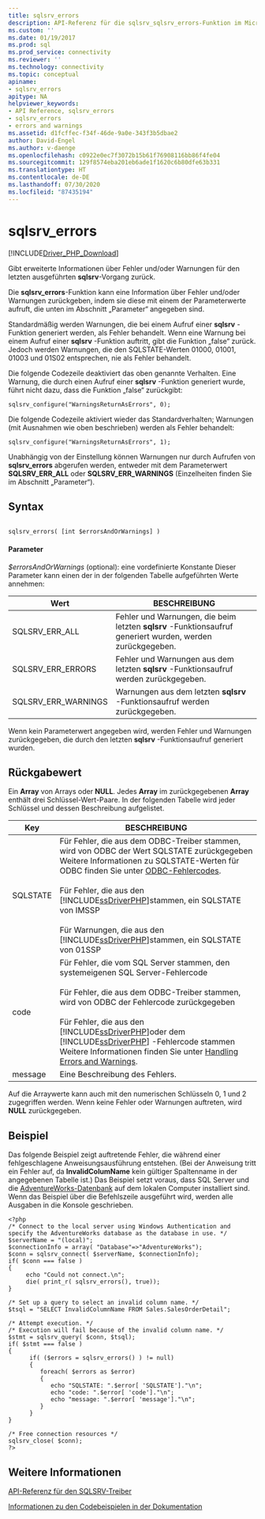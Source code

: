 ```yaml
---
title: sqlsrv_errors
description: API-Referenz für die sqlsrv_sqlsrv_errors-Funktion im Microsoft SQLSRV-Treiber für PHP für SQL Server.
ms.custom: ''
ms.date: 01/19/2017
ms.prod: sql
ms.prod_service: connectivity
ms.reviewer: ''
ms.technology: connectivity
ms.topic: conceptual
apiname:
- sqlsrv_errors
apitype: NA
helpviewer_keywords:
- API Reference, sqlsrv_errors
- sqlsrv_errors
- errors and warnings
ms.assetid: d1fcffec-f34f-46de-9a0e-343f3b5dbae2
author: David-Engel
ms.author: v-daenge
ms.openlocfilehash: c0922e0ec7f3072b15b61f76908116bb86f4fe04
ms.sourcegitcommit: 129f8574eba201eb6ade1f1620c6b80dfe63b331
ms.translationtype: HT
ms.contentlocale: de-DE
ms.lasthandoff: 07/30/2020
ms.locfileid: "87435194"
---
```

# <a name="sqlsrv_errors"></a>sqlsrv_errors
[!INCLUDE[Driver_PHP_Download](../../includes/driver_php_download.md)]

Gibt erweiterte Informationen über Fehler und/oder Warnungen für den letzten ausgeführten **sqlsrv**-Vorgang zurück.  
  
Die **sqlsrv_errors**-Funktion kann eine Information über Fehler und/oder Warnungen zurückgeben, indem sie diese mit einem der Parameterwerte aufruft, die unten im Abschnitt „Parameter“ angegeben sind.  
  
Standardmäßig werden Warnungen, die bei einem Aufruf einer **sqlsrv** -Funktion generiert werden, als Fehler behandelt. Wenn eine Warnung bei einem Aufruf einer **sqlsrv** -Funktion auftritt, gibt die Funktion „false“ zurück. Jedoch werden Warnungen, die den SQLSTATE-Werten 01000, 01001, 01003 und 01S02 entsprechen, nie als Fehler behandelt.  
  
Die folgende Codezeile deaktiviert das oben genannte Verhalten. Eine Warnung, die durch einen Aufruf einer **sqlsrv** -Funktion generiert wurde, führt nicht dazu, dass die Funktion „false“ zurückgibt:  
  
```  
sqlsrv_configure("WarningsReturnAsErrors", 0);  
```  
  
Die folgende Codezeile aktiviert wieder das Standardverhalten; Warnungen (mit Ausnahmen wie oben beschrieben) werden als Fehler behandelt:  
  
```  
sqlsrv_configure("WarningsReturnAsErrors", 1);  
```  
  
Unabhängig von der Einstellung können Warnungen nur durch Aufrufen von **sqlsrv_errors** abgerufen werden, entweder mit dem Parameterwert **SQLSRV_ERR_ALL** oder **SQLSRV_ERR_WARNINGS** (Einzelheiten finden Sie im Abschnitt „Parameter“).  
  
## <a name="syntax"></a>Syntax  
  
```  
  
sqlsrv_errors( [int $errorsAndOrWarnings] )  
```  
  
#### <a name="parameters"></a>Parameter  
*$errorsAndOrWarnings* (optional): eine vordefinierte Konstante Dieser Parameter kann einen der in der folgenden Tabelle aufgeführten Werte annehmen:  
  
|Wert|BESCHREIBUNG|  
|---------|---------------|  
|SQLSRV_ERR_ALL|Fehler und Warnungen, die beim letzten **sqlsrv** -Funktionsaufruf generiert wurden, werden zurückgegeben.|  
|SQLSRV_ERR_ERRORS|Fehler und Warnungen aus dem letzten **sqlsrv** -Funktionsaufruf werden zurückgegeben.|  
|SQLSRV_ERR_WARNINGS|Warnungen aus dem letzten **sqlsrv** -Funktionsaufruf werden zurückgegeben.|  
  
Wenn kein Parameterwert angegeben wird, werden Fehler und Warnungen zurückgegeben, die durch den letzten **sqlsrv** -Funktionsaufruf generiert wurden.  
  
## <a name="return-value"></a>Rückgabewert  
Ein **Array** von Arrays oder **NULL**. Jedes **Array** im zurückgegebenen **Array** enthält drei Schlüssel-Wert-Paare. In der folgenden Tabelle wird jeder Schlüssel und dessen Beschreibung aufgelistet.  
  
|Key|BESCHREIBUNG|  
|-------|---------------|  
|SQLSTATE|Für Fehler, die aus dem ODBC-Treiber stammen, wird von ODBC der Wert SQLSTATE zurückgegeben Weitere Informationen zu SQLSTATE-Werten für ODBC finden Sie unter [ODBC-Fehlercodes](../../odbc/reference/appendixes/appendix-a-odbc-error-codes.md).<br /><br />Für Fehler, die aus den [!INCLUDE[ssDriverPHP](../../includes/ssdriverphp_md.md)]stammen, ein SQLSTATE von IMSSP<br /><br />Für Warnungen, die aus den [!INCLUDE[ssDriverPHP](../../includes/ssdriverphp_md.md)]stammen, ein SQLSTATE von 01SSP|  
|code|Für Fehler, die vom SQL Server stammen, den systemeigenen SQL Server-Fehlercode<br /><br />Für Fehler, die aus dem ODBC-Treiber stammen, wird von ODBC der Fehlercode zurückgegeben<br /><br />Für Fehler, die aus den [!INCLUDE[ssDriverPHP](../../includes/ssdriverphp_md.md)]oder dem [!INCLUDE[ssDriverPHP](../../includes/ssdriverphp_md.md)] -Fehlercode stammen Weitere Informationen finden Sie unter [Handling Errors and Warnings](../../connect/php/handling-errors-and-warnings.md).|  
|message|Eine Beschreibung des Fehlers.|  
  
Auf die Arraywerte kann auch mit den numerischen Schlüsseln 0, 1 und 2 zugegriffen werden. Wenn keine Fehler oder Warnungen auftreten, wird **NULL** zurückgegeben.  
  
## <a name="example"></a>Beispiel  
Das folgende Beispiel zeigt auftretende Fehler, die während einer fehlgeschlagene Anweisungsausführung entstehen. (Bei der Anweisung tritt ein Fehler auf, da **InvalidColumName** kein gültiger Spaltenname in der angegebenen Tabelle ist.) Das Beispiel setzt voraus, dass SQL Server und die [AdventureWorks-Datenbank](https://github.com/Microsoft/sql-server-samples/tree/master/samples/databases/adventure-works) auf dem lokalen Computer installiert sind. Wenn das Beispiel über die Befehlszeile ausgeführt wird, werden alle Ausgaben in die Konsole geschrieben.  
  
```  
<?php  
/* Connect to the local server using Windows Authentication and   
specify the AdventureWorks database as the database in use. */  
$serverName = "(local)";  
$connectionInfo = array( "Database"=>"AdventureWorks");  
$conn = sqlsrv_connect( $serverName, $connectionInfo);  
if( $conn === false )  
{  
     echo "Could not connect.\n";  
     die( print_r( sqlsrv_errors(), true));  
}  
  
/* Set up a query to select an invalid column name. */  
$tsql = "SELECT InvalidColumnName FROM Sales.SalesOrderDetail";  
  
/* Attempt execution. */  
/* Execution will fail because of the invalid column name. */  
$stmt = sqlsrv_query( $conn, $tsql);  
if( $stmt === false )  
{  
      if( ($errors = sqlsrv_errors() ) != null)  
      {  
         foreach( $errors as $error)  
         {  
            echo "SQLSTATE: ".$error[ 'SQLSTATE']."\n";  
            echo "code: ".$error[ 'code']."\n";  
            echo "message: ".$error[ 'message']."\n";  
         }  
      }  
}  
  
/* Free connection resources */  
sqlsrv_close( $conn);  
?>  
```  
  
## <a name="see-also"></a>Weitere Informationen  
[API-Referenz für den SQLSRV-Treiber](../../connect/php/sqlsrv-driver-api-reference.md)

[Informationen zu den Codebeispielen in der Dokumentation](../../connect/php/about-code-examples-in-the-documentation.md)  
  
